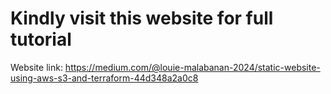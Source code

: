 # Kindly visit this website for full tutorial
Website link: https://medium.com/@louie-malabanan-2024/static-website-using-aws-s3-and-terraform-44d348a2a0c8
